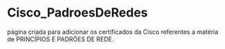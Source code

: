 # Cisco_PadroesDeRedes
página criada para adicionar os certificados da Cisco referentes a matéria de PRINCÍPIOS E PADRÕES DE REDE.

